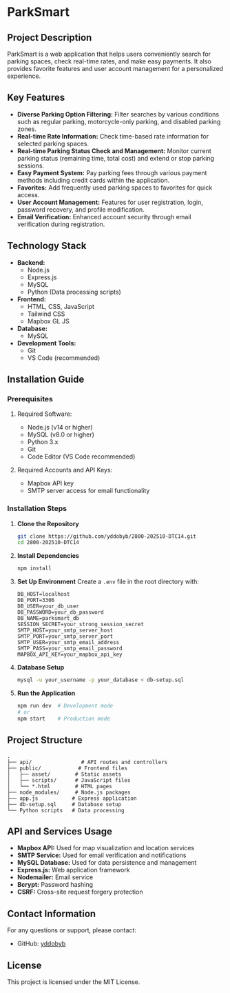 # ParkSmart

## Project Description
ParkSmart is a web application that helps users conveniently search for parking spaces, check real-time rates, and make easy payments. It also provides favorite features and user account management for a personalized experience.

## Key Features
- **Diverse Parking Option Filtering:** Filter searches by various conditions such as regular parking, motorcycle-only parking, and disabled parking zones.
- **Real-time Rate Information:** Check time-based rate information for selected parking spaces.
- **Real-time Parking Status Check and Management:** Monitor current parking status (remaining time, total cost) and extend or stop parking sessions.
- **Easy Payment System:** Pay parking fees through various payment methods including credit cards within the application.
- **Favorites:** Add frequently used parking spaces to favorites for quick access.
- **User Account Management:** Features for user registration, login, password recovery, and profile modification.
- **Email Verification:** Enhanced account security through email verification during registration.

## Technology Stack
- **Backend:**
  - Node.js
  - Express.js
  - MySQL
  - Python (Data processing scripts)
- **Frontend:**
  - HTML, CSS, JavaScript
  - Tailwind CSS
  - Mapbox GL JS
- **Database:**
  - MySQL
- **Development Tools:**
  - Git
  - VS Code (recommended)

## Installation Guide

### Prerequisites
1. Required Software:
   - Node.js (v14 or higher)
   - MySQL (v8.0 or higher)
   - Python 3.x
   - Git
   - Code Editor (VS Code recommended)

2. Required Accounts and API Keys:
   - Mapbox API key
   - SMTP server access for email functionality

### Installation Steps
1. **Clone the Repository**
   ```bash
   git clone https://github.com/yddobyb/2800-202510-DTC14.git
   cd 2800-202510-DTC14
   ```

2. **Install Dependencies**
   ```bash
   npm install
   ```

3. **Set Up Environment**
   Create a `.env` file in the root directory with:
   ```
   DB_HOST=localhost
   DB_PORT=3306
   DB_USER=your_db_user
   DB_PASSWORD=your_db_password
   DB_NAME=parksmart_db
   SESSION_SECRET=your_strong_session_secret
   SMTP_HOST=your_smtp_server_host
   SMTP_PORT=your_smtp_server_port
   SMTP_USER=your_smtp_email_address
   SMTP_PASS=your_smtp_email_password
   MAPBOX_API_KEY=your_mapbox_api_key
   ```

4. **Database Setup**
   ```bash
   mysql -u your_username -p your_database < db-setup.sql
   ```

5. **Run the Application**
   ```bash
   npm run dev  # Development mode
   # or
   npm start    # Production mode
   ```

## Project Structure
```
.
├── api/                # API routes and controllers
├── public/            # Frontend files
│   ├── asset/        # Static assets
│   ├── scripts/      # JavaScript files
│   └── *.html        # HTML pages
├── node_modules/     # Node.js packages
├── app.js           # Express application
├── db-setup.sql     # Database setup
└── Python scripts   # Data processing
```

## API and Services Usage
- **Mapbox API:** Used for map visualization and location services
- **SMTP Service:** Used for email verification and notifications
- **MySQL Database:** Used for data persistence and management
- **Express.js:** Web application framework
- **Nodemailer:** Email service
- **Bcrypt:** Password hashing
- **CSRF:** Cross-site request forgery protection

## Contact Information
For any questions or support, please contact:
- GitHub: [yddobyb](https://github.com/yddobyb)

## License
This project is licensed under the MIT License.
